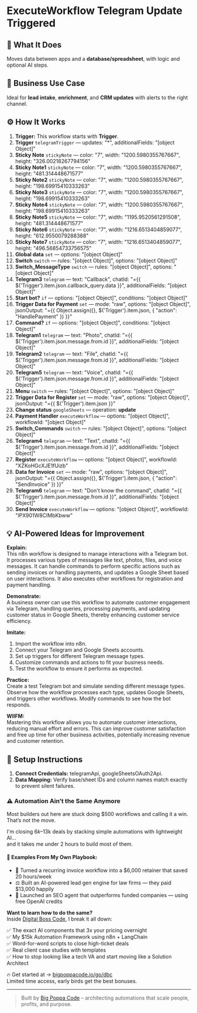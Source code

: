 # ExecuteWorkflow Telegram Update Triggered
  ## 🚀 What It Does
  Moves data between apps and a **database/spreadsheet**, with logic and optional AI steps.
  
  ## 💼 Business Use Case
  Ideal for **lead intake**, **enrichment**, and **CRM updates** with alerts to the right channel.
  
  ## ⚙️ How It Works
  1. **Trigger:** This workflow starts with **Trigger**.
  2. **Trigger** `telegramTrigger` — updates: "*", additionalFields: "[object Object]"
3. **Sticky Note** `stickyNote` — color: "7", width: "1200.5980355767667", height: "326.00218267794156"
4. **Sticky Note1** `stickyNote` — color: "7", width: "1200.5980355767667", height: "481.314448671577"
5. **Sticky Note2** `stickyNote` — color: "7", width: "1200.5980355767667", height: "198.69915410333263"
6. **Sticky Note3** `stickyNote` — color: "7", width: "1200.5980355767667", height: "198.69915410333263"
7. **Sticky Note4** `stickyNote` — color: "7", width: "1200.5980355767667", height: "198.69915410333263"
8. **Sticky Note5** `stickyNote` — color: "7", width: "1195.9520561291508", height: "481.314448671577"
9. **Sticky Note6** `stickyNote` — color: "7", width: "1216.6513404859077", height: "612.9550079288388"
10. **Sticky Note7** `stickyNote` — color: "7", width: "1216.6513404859077", height: "496.56854733756575"
11. **Global data** `set` — options: "[object Object]"
12. **Switch** `switch` — rules: "[object Object]", options: "[object Object]"
13. **Switch_MessageType** `switch` — rules: "[object Object]", options: "[object Object]"
14. **Telegram3** `telegram` — text: "Callback", chatId: "={{ $('Trigger').item.json.callback_query.data }}", additionalFields: "[object Object]"
15. **Start bot?** `if` — options: "[object Object]", conditions: "[object Object]"
16. **Trigger Data for Payment** `set` — mode: "raw", options: "[object Object]", jsonOutput: "={{ Object.assign({}, $('Trigger').item.json, { "action": "HandlePayment" }) }}"
17. **Command?** `if` — options: "[object Object]", conditions: "[object Object]"
18. **Telegram1** `telegram` — text: "Photo", chatId: "={{ $('Trigger').item.json.message.from.id }}", additionalFields: "[object Object]"
19. **Telegram2** `telegram` — text: "File", chatId: "={{ $('Trigger').item.json.message.from.id }}", additionalFields: "[object Object]"
20. **Telegram5** `telegram` — text: "Voice", chatId: "={{ $('Trigger').item.json.message.from.id }}", additionalFields: "[object Object]"
21. **Menu** `switch` — rules: "[object Object]", options: "[object Object]"
22. **Trigger Data for Register** `set` — mode: "raw", options: "[object Object]", jsonOutput: "={{ $('Trigger').item.json }}"
23. **Change status** `googleSheets` — operation: **update**
24. **Payment Handler** `executeWorkflow` — options: "[object Object]", workflowId: "[object Object]"
25. **Switch_Commands** `switch` — rules: "[object Object]", options: "[object Object]"
26. **Telegram4** `telegram` — text: "Text", chatId: "={{ $('Trigger').item.json.message.from.id }}", additionalFields: "[object Object]"
27. **Register** `executeWorkflow` — options: "[object Object]", workflowId: "XZKoHGcXJE1fUizb"
28. **Data for Invoice** `set` — mode: "raw", options: "[object Object]", jsonOutput: "={{ Object.assign({}, $('Trigger').item.json, { "action": "SendInvoice" }) }}"
29. **Telegram6** `telegram` — text: "Don't know the command", chatId: "={{ $('Trigger').item.json.message.from.id }}", additionalFields: "[object Object]"
30. **Send Invoice** `executeWorkflow` — options: "[object Object]", workflowId: "lPX901W8CIMbKbww"
  
  ## 💡 AI-Powered Ideas for Improvement
  **Explain:**  
This n8n workflow is designed to manage interactions with a Telegram bot. It processes various types of messages like text, photos, files, and voice messages. It can handle commands to perform specific actions such as sending invoices or handling payments, and updates a Google Sheet based on user interactions. It also executes other workflows for registration and payment handling.

**Demonstrate:**  
A business owner can use this workflow to automate customer engagement via Telegram, handling queries, processing payments, and updating customer status in Google Sheets, thereby enhancing customer service efficiency.

**Imitate:**  
1. Import the workflow into n8n.
2. Connect your Telegram and Google Sheets accounts.
3. Set up triggers for different Telegram message types.
4. Customize commands and actions to fit your business needs.
5. Test the workflow to ensure it performs as expected.

**Practice:**  
Create a test Telegram bot and simulate sending different message types. Observe how the workflow processes each type, updates Google Sheets, and triggers other workflows. Modify commands to see how the bot responds.

**WIIFM:**  
Mastering this workflow allows you to automate customer interactions, reducing manual effort and errors. This can improve customer satisfaction and free up time for other business activities, potentially increasing revenue and customer retention.
  
  ## 🔧 Setup Instructions
  1. **Connect Credentials:** telegramApi, googleSheetsOAuth2Api.
2. **Data Mapping:** Verify base/sheet IDs and column names match exactly to prevent silent failures.
  
### ⚠️ Automation Ain’t the Same Anymore

Most builders out here are stuck doing $500 workflows and calling it a win.  
That’s not the move.  

I'm closing $6k–$13k deals by stacking simple automations with lightweight AI...  
and it takes me under 2 hours to build most of them.

#### 🧠 Examples From My Own Playbook:
- 🔁 Turned a recurring invoice workflow into a $6,000 retainer that saved 20 hours/week  
- ⚖️ Built an AI-powered lead gen engine for law firms — they paid $13,000 happily  
- 🚀 Launched an SEO agent that outperforms funded companies — using free OpenAI credits  

**Want to learn how to do the same?**  
Inside [Digital Boss Code](https://bigpoppacode.io/go/dbc), I break it all down:

✅ The exact AI components that 3x your pricing overnight  
✅ My $15k Automation Framework using n8n + LangChain  
✅ Word-for-word scripts to close high-ticket deals  
✅ Real client case studies with templates  
✅ How to stop looking like a tech VA and start moving like a Solution Architect  

🔥 Get started at → [bigpoppacode.io/go/dbc](https://bigpoppacode.io/go/dbc)  
Limited time access, early birds get the best bonuses.

---
> Built by [Big Poppa Code](https://bigpoppacode.io) – architecting automations that scale people, profits, and purpose.
  